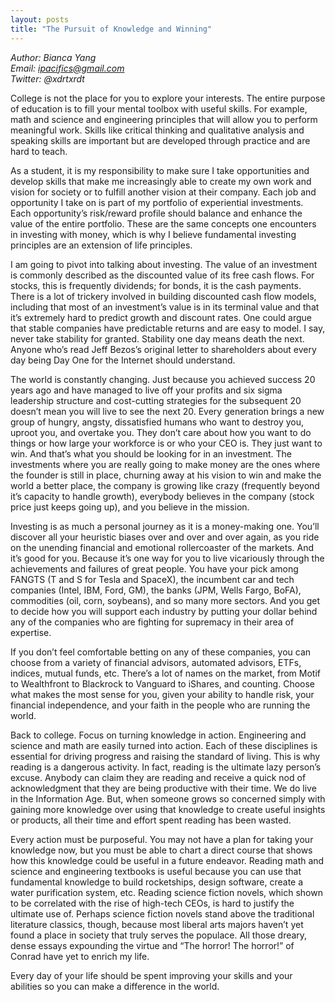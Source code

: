 ```yaml
---
layout: posts
title: "The Pursuit of Knowledge and Winning"
---
```

*Author: Bianca Yang*<br>
*Email: ipacifics@gmail.com*<br>
*Twitter: @xdrtxrdt*<br>

College is not the place for you to explore your interests. The entire purpose of education is to fill your mental toolbox with useful skills. For example, math and science and engineering principles that will allow you to perform meaningful work. Skills like critical thinking and qualitative analysis and speaking skills are important but are developed through practice and are hard to teach.

As a student, it is my responsibility to make sure I take opportunities and develop skills that make me increasingly able to create my own work and vision for society or to fulfill another vision at their company. Each job and opportunity I take on is part of my portfolio of experiential investments. Each opportunity’s risk/reward profile should balance and enhance the value of the entire portfolio. These are the same concepts one encounters in investing with money, which is why I believe fundamental investing principles are an extension of life principles.

I am going to pivot into talking about investing. The value of an investment is commonly described as the discounted value of its free cash flows. For stocks, this is frequently dividends; for bonds, it is the cash payments. There is a lot of trickery involved in building discounted cash flow models, including that most of an investment’s value is in its terminal value and that it’s extremely hard to predict growth and discount rates. One could argue that stable companies have predictable returns and are easy to model. I say, never take stability for granted. Stability one day means death the next. Anyone who’s read Jeff Bezos’s original letter to shareholders about every day being Day One for the Internet should understand.

The world is constantly changing. Just because you achieved success 20 years ago and have managed to live off your profits and six sigma leadership structure and cost-cutting strategies for the subsequent 20 doesn’t mean you will live to see the next 20. Every generation brings a new group of hungry, angsty, dissatisfied humans who want to destroy you, uproot you, and overtake you. They don’t care about how you want to do things or how large your workforce is or who your CEO is. They just want to win. And that’s what you should be looking for in an investment. The investments where you are really going to make money are the ones where the founder is still in place, churning away at his vision to win and make the world a better place, the company is growing like crazy (frequently beyond it’s capacity to handle growth), everybody believes in the company (stock price just keeps going up), and you believe in the mission.

Investing is as much a personal journey as it is a money-making one. You’ll discover all your heuristic biases over and over and over again, as you ride on the unending financial and emotional rollercoaster of the markets. And it’s good for you. Because it’s one way for you to live vicariously through the achievements and failures of great people. You have your pick among FANGTS (T and S for Tesla and SpaceX), the incumbent car and tech companies (Intel, IBM, Ford, GM), the banks (JPM, Wells Fargo, BoFA), commodities (oil, corn, soybeans), and so many more sectors. And you get to decide how you will support each industry by putting your dollar behind any of the companies who are fighting for supremacy in their area of expertise.

If you don’t feel comfortable betting on any of these companies, you can choose from a variety of financial advisors, automated advisors, ETFs, indices, mutual funds, etc. There’s a lot of names on the market, from Motif to Wealthfront to Blackrock to Vanguard to iShares, and counting. Choose what makes the most sense for you, given your ability to handle risk, your financial independence, and your faith in the people who are running the world.

Back to college. Focus on turning knowledge in action. Engineering and science and math are easily turned into action. Each of these disciplines is essential for driving progress and raising the standard of living. This is why reading is a dangerous activity. In fact, reading is the ultimate lazy person’s excuse. Anybody can claim they are reading and receive a quick nod of acknowledgment that they are being productive with their time. We do live in the Information Age. But, when someone grows so concerned simply with gaining more knowledge over using that knowledge to create useful insights or products, all their time and effort spent reading has been wasted.

Every action must be purposeful. You may not have a plan for taking your knowledge now, but you must be able to chart a direct course that shows how this knowledge could be useful in a future endeavor. Reading math and science and engineering textbooks is useful because you can use that fundamental knowledge to build rocketships, design software, create a water purification system, etc. Reading science fiction novels, which shown to be correlated with the rise of high-tech CEOs, is hard to justify the ultimate use of. Perhaps science fiction novels stand above the traditional literature classics, though, because most liberal arts majors haven’t yet found a place in society that truly serves the populace. All those dreary, dense essays expounding the virtue and “The horror! The horror!”  of Conrad have yet to enrich my life.

Every day of your life should be spent improving your skills and your abilities so you can make a difference in the world.

